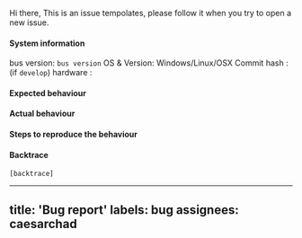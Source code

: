 Hi there,
This is an issue tempolates, please follow it when you try to open a new issue.

#### System information

bus version: `bus version`
OS & Version: Windows/Linux/OSX
Commit hash : (if `develop`)
hardware :
#### Expected behaviour


#### Actual behaviour


#### Steps to reproduce the behaviour


#### Backtrace

````
[backtrace]
````

---
title: 'Bug report'
labels: bug
assignees: caesarchad
---
